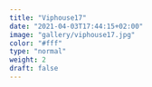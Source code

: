 ```yaml
---
title: "Viphouse17"
date: "2021-04-03T17:44:15+02:00"
image: "gallery/viphouse17.jpg"
color: "#fff"
type: "normal"
weight: 2
draft: false
---
```

